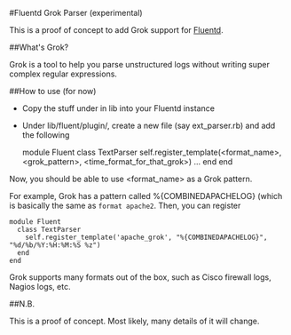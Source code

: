 #Fluentd Grok Parser (experimental)

This is a proof of concept to add Grok support for [Fluentd](http://fluentd.org).

##What's Grok?

Grok is a tool to help you parse unstructured logs without writing super complex regular expressions.

##How to use (for now)

- Copy the stuff under in lib into your Fluentd instance

- Under lib/fluent/plugin/, create a new file (say ext_parser.rb) and add the following

    module Fluent
      class TextParser
        self.register_template(<format_name>, <grok_pattern>, <time_format_for_that_grok>)
        ...
      end
    end

Now, you should be able to use <format_name> as a Grok pattern.

For example, Grok has a pattern called %{COMBINEDAPACHELOG} (which is basically the same as `format apache2`. Then, you can register


    module Fluent
      class TextParser
        self.register_template('apache_grok', "%{COMBINEDAPACHELOG}", "%d/%b/%Y:%H:%M:%S %z")
      end
    end

Grok supports many formats out of the box, such as Cisco firewall logs, Nagios logs, etc.

##N.B.

This is a proof of concept. Most likely, many details of it will change.
